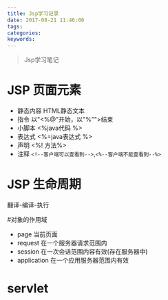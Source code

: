 ```yaml
---
title: Jsp学习记录
date: 2017-08-21 11:46:06
tags:
categories:
keywords:
---
```

>Jsp学习笔记

# JSP 页面元素

- 静态内容 HTML静态文本
- 指令 以"<%@"开始，以"%"">结束
- 小脚本 <%java代码 %>
- 表达式 <%=java表达式 %>
- 声明 <%! 方法%>
- 注释 `<!--客户端可以查看到-->`,`<%--客户端不能查看到--%>`
<!--  more  -->
# JSP 生命周期
翻译-编译-执行

#对象的作用域

- page 当前页面
- request 在一个服务器请求范围内
- session 在一次会话范围内容有效(存在服务器中)
- application 在一个应用服务器范围内有效

# servlet


